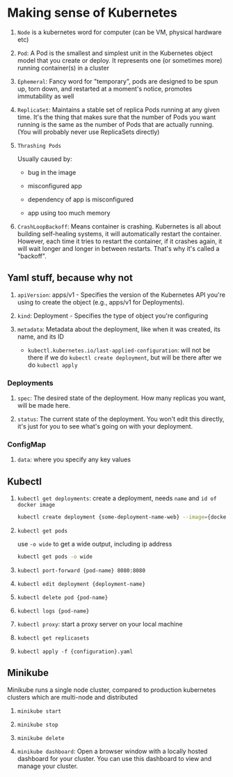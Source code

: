 # Making sense of Kubernetes

1. `Node` is a kubernetes word for computer (can be VM, physical hardware etc)

1. `Pod`: A Pod is the smallest and simplest unit in the Kubernetes object model that you create or deploy. It represents one (or sometimes more) running container(s) in a cluster

1. `Ephemeral`: Fancy word for "temporary", pods are designed to be spun up, torn down, and restarted at a moment's notice, promotes immutability as well

1. `ReplicaSet`: Maintains a stable set of replica Pods running at any given time. It's the thing that makes sure that the number of Pods you want running is the same as the number of Pods that are actually running. (You will probably never use ReplicaSets directly)

1. `Thrashing Pods`

    Usually caused by:

    - bug in the image

    - misconfigured app

    - dependency of app is misconfigured

    - app using too much memory

1. `CrashLoopBackoff`: Means container is crashing. Kubernetes is all about building self-healing systems, it will automatically restart the container. However, each time it tries to restart the container, if it crashes again, it will wait longer and longer in between restarts. That's why it's called a "backoff".

## Yaml stuff, because why not

1. `apiVersion`: apps/v1 - Specifies the version of the Kubernetes API you're using to create the object (e.g., apps/v1 for Deployments).

1. `kind`: Deployment - Specifies the type of object you're configuring

1. `metadata`: Metadata about the deployment, like when it was created, its name, and its ID

    - `kubectl.kubernetes.io/last-applied-configuration`: will not be there if we do `kubectl create deployment`, but will be there after we do `kubectl apply`

### Deployments

1. `spec`: The desired state of the deployment. How many replicas you want, will be made here.

1. `status`: The current state of the deployment. You won't edit this directly, it's just for you to see what's going on with your deployment.

### ConfigMap

1. `data`: where you specify any key values

## Kubectl

1. `kubectl get deployments`: create a deployment, needs `name` and `id of docker image`

    ```sh
    kubectl create deployment {some-deployment-name-web} --image={docker.io/username/some-docker-image:latest}
    ```

1. `kubectl get pods`

    use `-o wide` to get a wide output, including ip address

    ```sh
    kubectl get pods -o wide
    ```

1. `kubectl port-forward {pod-name} 8080:8080`

1. `kubectl edit deployment {deployment-name}`

1. `kubectl delete pod {pod-name}`

1. `kubectl logs {pod-name}`

1. `kubectl proxy`: start a proxy server on your local machine

1. `kubectl get replicasets`

1. `kubectl apply -f {configuration}.yaml`

## Minikube

Minikube runs a single node cluster, compared to production kubernetes clusters which are multi-node and distributed

1. `minikube start`

1. `minikube stop`

1. `minikube delete`

1. `minikube dashboard`: Open a browser window with a locally hosted dashboard for your cluster. You can use this dashboard to view and manage your cluster.
